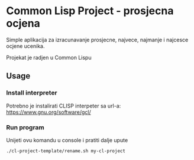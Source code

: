 # Common Lisp Project - prosjecna ocjena

Simple aplikacija za izracunavanje prosjecne, najvece, najmanje i najcesce ocjene ucenika.

Projekat je radjen u Common Lispu

## Usage

### Install interpreter

Potrebno je instalirati CLISP interpeter sa url-a: https://www.gnu.org/software/gcl/

### Run program

Unijeti ovu komandu u console i pratiti dalje upute

```bash
./cl-project-template/rename.sh my-cl-project
```
